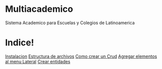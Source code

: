 Multiacademico
=======

Sistema Academico para Escuelas y Colegios de Latinoamerica

Indice!
===================

[Instalacion](https://stackedit.io/editor)
[Estructura de archivos](https://stackedit.io/editor)
[Como crear un Crud](https://stackedit.io/editor)
[Agregar elementos al menu Lateral](https://stackedit.io/editor)
[Crear entidades](https://stackedit.io/editor)